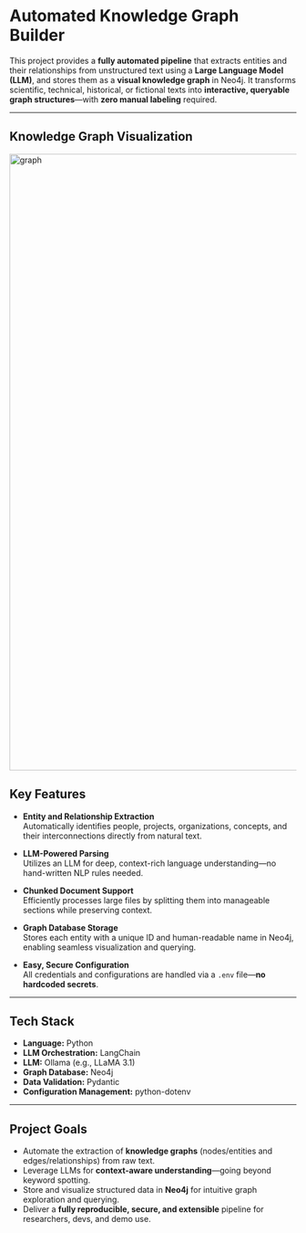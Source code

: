 #  Automated Knowledge Graph Builder

This project provides a **fully automated pipeline** that extracts entities and their relationships from unstructured text using a **Large Language Model (LLM)**, and stores them as a **visual knowledge graph** in Neo4j. It transforms scientific, technical, historical, or fictional texts into **interactive, queryable graph structures**—with **zero manual labeling** required.

---
## Knowledge Graph Visualization
<img width="1920" height="1080" alt="graph" src="https://github.com/user-attachments/assets/8d430035-5248-48b3-8313-538f7c06d1df" />




##  Key Features

- **Entity and Relationship Extraction**  
  Automatically identifies people, projects, organizations, concepts, and their interconnections directly from natural text.

- **LLM-Powered Parsing**  
  Utilizes an LLM for deep, context-rich language understanding—no hand-written NLP rules needed.

- **Chunked Document Support**  
  Efficiently processes large files by splitting them into manageable sections while preserving context.

- **Graph Database Storage**  
  Stores each entity with a unique ID and human-readable name in Neo4j, enabling seamless visualization and querying.

- **Easy, Secure Configuration**  
  All credentials and configurations are handled via a `.env` file—**no hardcoded secrets**.

---

##  Tech Stack

- **Language:** Python  
- **LLM Orchestration:** LangChain  
- **LLM:** Ollama (e.g., LLaMA 3.1)  
- **Graph Database:** Neo4j  
- **Data Validation:** Pydantic  
- **Configuration Management:** python-dotenv

---

##  Project Goals

-  Automate the extraction of **knowledge graphs** (nodes/entities and edges/relationships) from raw text.
-  Leverage LLMs for **context-aware understanding**—going beyond keyword spotting.
-  Store and visualize structured data in **Neo4j** for intuitive graph exploration and querying.
-  Deliver a **fully reproducible, secure, and extensible** pipeline for researchers, devs, and demo use.












